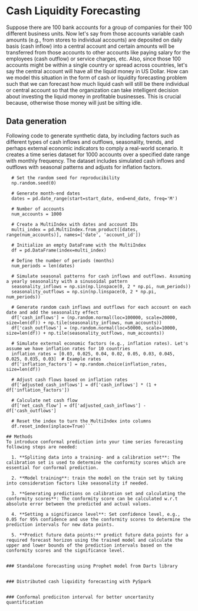 # Cash Liquidity Forecasting
Suppose there are 100 bank accounts for a group of companies for their 100 different business units. Now let's say from those accounts variable cash amounts (e.g., from stores to individual accounts) are deposited on daily basis (cash inflow) into a central account and certain amounts will be transferred from those accounts to other accounts like paying salary for the employees (cash outflow) or service charges, etc. Also, since those 100 accounts might be within a single country or spread across countries, let's say the central account will have all the liquid money in US Dollar. How can we model this situation in the form of cash or liquidity forecasting problem such that we can forecast how much liquid cash will still be there individual or central account so that the organization can take intelligent decision about investing the liquid money in profitable businesses. This is crucial because, otherwise those money will just be sitting idle. 

## Data generation
Following code to generate synthetic data, by including factors such as different types of cash inflows and outflows, seasonality, trends, and perhaps external economic indicators to comply a real-world scenario. It creates a time series dataset for 1000 accounts over a specified date range with monthly frequency. The dataset includes simulated cash inflows and outflows with seasonal patterns and adjusts for inflation factors.

```
  # Set the random seed for reproducibility
  np.random.seed(0)
  
  # Generate month-end dates
  dates = pd.date_range(start=start_date, end=end_date, freq='M')
  
  # Number of accounts
  num_accounts = 1000
  
  # Create a MultiIndex with dates and account IDs
  multi_index = pd.MultiIndex.from_product([dates, range(num_accounts)], names=['date', 'account_id'])
  
  # Initialize an empty DataFrame with the MultiIndex
  df = pd.DataFrame(index=multi_index)
  
  # Define the number of periods (months)
  num_periods = len(dates)
  
  # Simulate seasonal patterns for cash inflows and outflows. Assuming a yearly seasonality with a sinusoidal pattern
  seasonality_inflows = np.sin(np.linspace(0, 2 * np.pi, num_periods))
  seasonality_outflows = np.sin(np.linspace(0, 2 * np.pi, num_periods))
  
  # Generate random cash inflows and outflows for each account on each date and add the seasonality effect
  df['cash_inflows'] = (np.random.normal(loc=100000, scale=20000, size=len(df)) + np.tile(seasonality_inflows, num_accounts))
  df['cash_outflows'] = (np.random.normal(loc=50000, scale=10000, size=len(df)) + np.tile(seasonality_outflows, num_accounts))
  
  # Simulate external economic factors (e.g., inflation rates). Let's assume we have inflation rates for 10 countries
  inflation_rates = [0.03, 0.025, 0.04, 0.02, 0.05, 0.03, 0.045, 0.025, 0.035, 0.03]  # Example rates
  df['inflation_factors'] = np.random.choice(inflation_rates, size=len(df))
  
  # Adjust cash flows based on inflation rates
  df['adjusted_cash_inflows'] = df['cash_inflows'] * (1 + df['inflation_factors'])
  
  # Calculate net cash flow
  df['net_cash_flow'] = df['adjusted_cash_inflows'] - df['cash_outflows']
  
  # Reset the index to turn the MultiIndex into columns
  df.reset_index(inplace=True)```

## Methods 
To introduce conformal prediction into your time series forecasting following steps are needed:

  1. **Spliting data into a training- and a calibration set**: The calibration set is used to determine the conformity scores which are essential for conformal prediction.
  
  2. **Model training**: train the model on the train set by taking into consideration factors like seasonality if needed. 
  
  3. **Generating predictions on calibration set and calculating the conformity scores**: The conformity score can be calculated w.r.t absolute error between the predicted and actual values.
  
  4. **Setting a significance level**: Set confidence level, e.g., 0.05 for 95% confidence and use the conformity scores to determine the prediction intervals for new data points.
  
  5. **Predict future data points:** predict future data points for a required forecast horizon using the trained model and calculate the upper and lower bounds of the prediction intervals based on the conformity scores and the significance level. 


### Standalone forecasting using Prophet model from Darts library 


### Distributed cash liquidity forecasting with PySpark


### Conformal prediciton interval for better uncertanity quantification

